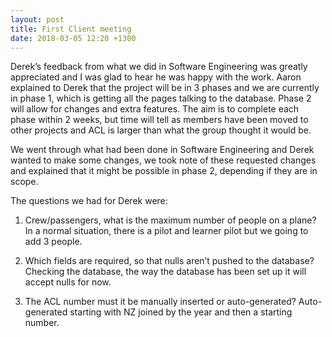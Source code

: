 ```yaml
---
layout: post
title: First Client meeting
date: 2018-03-05 12:20 +1300
---
```


Derek’s feedback from what we did in Software Engineering was greatly appreciated and I was glad to hear he was happy with the work. Aaron explained to Derek that the project will be in 3 phases and we are currently in phase 1, which is getting all the pages talking to the database. Phase 2 will allow for changes and extra features. The aim is to complete each phase within 2 weeks, but time will tell as members have been moved to other projects and ACL is larger than what the group thought it would be.  

We went through what had been done in Software Engineering and Derek wanted to make some changes, we took note of these requested changes and explained that it might be possible in phase 2, depending if they are in scope.

The questions we had for Derek were:

1) Crew/passengers, what is the maximum number of people on a plane? In a normal situation, there is a pilot and learner pilot but we going to add 3 people.

2) Which fields are required, so that nulls aren’t pushed to the database? Checking the database, the way the database has been set up it will accept nulls for now.

3) The ACL number must it be manually inserted or auto-generated? Auto-generated starting with NZ joined by the year and then a starting number.
